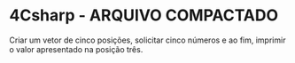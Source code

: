 # 4Csharp - ARQUIVO COMPACTADO
Criar um vetor de cinco posições, solicitar  cinco números e ao fim, imprimir o valor apresentado na posição três.
